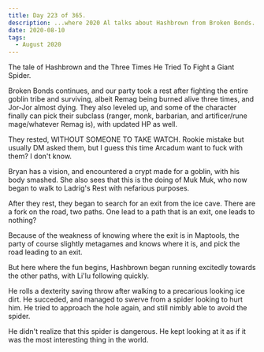 ```yaml
---
title: Day 223 of 365.
description: ...where 2020 Al talks about Hashbrown from Broken Bonds.
date: 2020-08-10
tags:
  - August 2020
---
```


The tale of Hashbrown and the Three Times He Tried To Fight a Giant Spider.

Broken Bonds continues, and our party took a rest after fighting the entire goblin tribe and surviving, albeit Remag being burned alive three times, and Jor-Jor almost dying. They also leveled up, and some of the character finally can pick their subclass (ranger, monk, barbarian, and artificer/rune mage/whatever Remag is), with updated HP as well.

They rested, WITHOUT SOMEONE TO TAKE WATCH. Rookie mistake but usually DM asked them, but I guess this time Arcadum want to fuck with them? I don't know.

Bryan has a vision, and encountered a crypt made for a goblin, with his body smashed. She also sees that this is the doing of Muk Muk, who now began to walk to Ladrig's Rest with nefarious purposes.

After they rest, they began to search for an exit from the ice cave. There are a fork on the road, two paths. One lead to a path that is an exit, one leads to nothing?

Because of the weakness of knowing where the exit is in Maptools, the party of course slightly metagames and knows where it is, and pick the road leading to an exit.

But here where the fun begins, Hashbrown began running excitedly towards the other paths, with Li'lu following quickly.

He rolls a dexterity saving throw after walking to a precarious looking ice dirt. He succeded, and managed to swerve from a spider looking to hurt him. He tried to approach the hole again, and still nimbly able to avoid the spider.

He didn't realize that this spider is dangerous. He kept looking at it as if it was the most interesting thing in the world.

